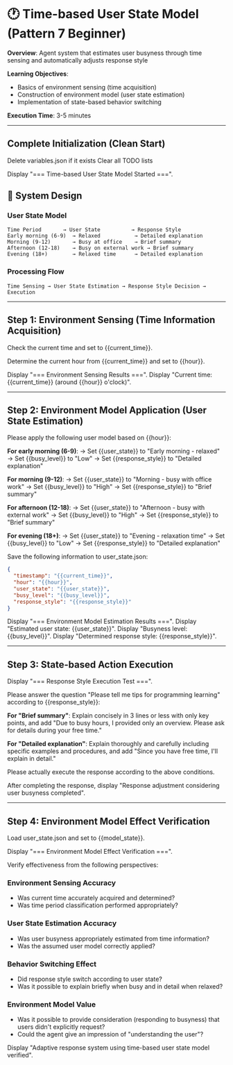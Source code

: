 # 🕐 Time-based User State Model (Pattern 7 Beginner)

**Overview**: Agent system that estimates user busyness through time sensing and automatically adjusts response style

**Learning Objectives**: 
- Basics of environment sensing (time acquisition)
- Construction of environment model (user state estimation)
- Implementation of state-based behavior switching

**Execution Time**: 3-5 minutes

---

## Complete Initialization (Clean Start)

Delete variables.json if it exists
Clear all TODO lists

Display "=== Time-based User State Model Started ===".

## 🎯 System Design

### User State Model
```
Time Period       → User State          → Response Style
Early morning (6-9)  → Relaxed           → Detailed explanation
Morning (9-12)       → Busy at office    → Brief summary
Afternoon (12-18)    → Busy on external work → Brief summary
Evening (18+)        → Relaxed time      → Detailed explanation
```

### Processing Flow
`Time Sensing → User State Estimation → Response Style Decision → Execution`

---

## Step 1: Environment Sensing (Time Information Acquisition)

Check the current time and set to {{current_time}}.

Determine the current hour from {{current_time}} and set to {{hour}}.

Display "=== Environment Sensing Results ===".
Display "Current time: {{current_time}} (around {{hour}} o'clock)".

---

## Step 2: Environment Model Application (User State Estimation)

Please apply the following user model based on {{hour}}:

**For early morning (6-9)**:
→ Set {{user_state}} to "Early morning - relaxed"
→ Set {{busy_level}} to "Low"
→ Set {{response_style}} to "Detailed explanation"

**For morning (9-12)**:
→ Set {{user_state}} to "Morning - busy with office work"
→ Set {{busy_level}} to "High"
→ Set {{response_style}} to "Brief summary"

**For afternoon (12-18)**:
→ Set {{user_state}} to "Afternoon - busy with external work"
→ Set {{busy_level}} to "High"
→ Set {{response_style}} to "Brief summary"

**For evening (18+)**:
→ Set {{user_state}} to "Evening - relaxation time"
→ Set {{busy_level}} to "Low"
→ Set {{response_style}} to "Detailed explanation"

Save the following information to user_state.json:
```json
{
  "timestamp": "{{current_time}}",
  "hour": "{{hour}}",
  "user_state": "{{user_state}}",
  "busy_level": "{{busy_level}}",
  "response_style": "{{response_style}}"
}
```

Display "=== Environment Model Estimation Results ===".
Display "Estimated user state: {{user_state}}".
Display "Busyness level: {{busy_level}}".
Display "Determined response style: {{response_style}}".

---

## Step 3: State-based Action Execution

Display "=== Response Style Execution Test ===".

Please answer the question "Please tell me tips for programming learning" according to {{response_style}}:

**For "Brief summary"**:
Explain concisely in 3 lines or less with only key points, and add "Due to busy hours, I provided only an overview. Please ask for details during your free time."

**For "Detailed explanation"**:
Explain thoroughly and carefully including specific examples and procedures, and add "Since you have free time, I'll explain in detail."

Please actually execute the response according to the above conditions.

After completing the response, display "Response adjustment considering user busyness completed".

---

## Step 4: Environment Model Effect Verification

Load user_state.json and set to {{model_state}}.

Display "=== Environment Model Effect Verification ===".

Verify effectiveness from the following perspectives:

### Environment Sensing Accuracy
- Was current time accurately acquired and determined?
- Was time period classification performed appropriately?

### User State Estimation Accuracy  
- Was user busyness appropriately estimated from time information?
- Was the assumed user model correctly applied?

### Behavior Switching Effect
- Did response style switch according to user state?
- Was it possible to explain briefly when busy and in detail when relaxed?

### Environment Model Value
- Was it possible to provide consideration (responding to busyness) that users didn't explicitly request?
- Could the agent give an impression of "understanding the user"?

Display "Adaptive response system using time-based user state model verified".


